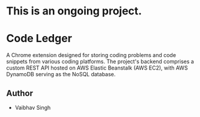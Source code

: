 
# This is an ongoing project.

# Code Ledger

A Chrome extension designed for storing coding problems and code snippets from various coding platforms. The project's backend comprises a custom REST API hosted on AWS Elastic Beanstalk (AWS EC2), with AWS DynamoDB serving as the NoSQL database.  

## Author

- Vaibhav Singh

